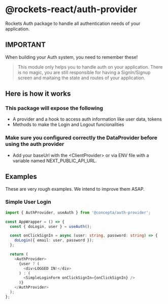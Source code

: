 # @rockets-react/auth-provider

Rockets Auth package to handle all authentication needs of your application.

## IMPORTANT

When building your Auth system, you need to remember these!

> This module only helps you to handle auth on your application. There is no magic, you are still responsible for
> having a SignIn/Signup screen and maitaing the state and routes of your application.

## Here is how it works

### This package will expose the following

- A provider and a hook to access auth information like user data, tokens
- Methods to make the Login and Logout funcionalities

### Make sure you configured correctly the DataProvider before using the auth provider

- Add your baseUrl with the \<ClientProvider> or via ENV file with a variable named NEXT_PUBLIC_API_URL.

## Examples

These are very rough examples. We intend to improve them ASAP.

### Simple User Login

```typescript
import { AuthProvider, useAuth } from '@concepta/auth-provider';

const AppWrapper = () => {
  const { doLogin, user } = useAuth();

  const onClickSignIn = async (user: string, password: string) => {
    doLogin({ email: user, password });
  };

  return (
    <AuthProvider>
      {user ? (
        <div>LOGGED IN!</div>
      ) : (
        <SimpleLoginForm onClickSignIn={onClickSignIn} />
      )}
    </AuthProvider>
  );
};
```
